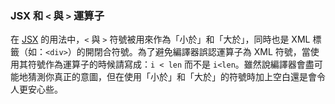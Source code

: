 ### JSX 和 `<` 與 `>` 運算子

在 [JSX](#jsx) 的用法中，`<` 與 `>` 符號被用來作為「小於」和「大於」，同時也是 XML 標籤（如：`<div>`）的開閉合符號。為了避免編譯器誤認運算子為 XML 符號，當使用其符號作為運算子的時候請寫成：`i < len` 而不是 `i<len`。雖然說編譯器會盡可能地猜測你真正的意圖，但在使用「小於」和「大於」的符號時加上空白還是會令人更安心些。